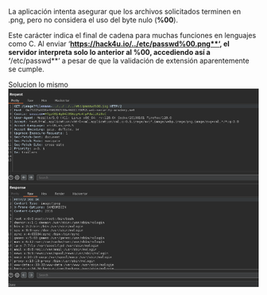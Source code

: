 La aplicación intenta asegurar que los archivos solicitados terminen en .png, pero no considera el uso del byte nulo (**%00**).

Este carácter indica el final de cadena para muchas funciones en lenguajes como C. Al enviar ‘**https://hack4u.io/../etc/passwd%00.png**‘, el servidor interpreta solo lo anterior al **%00**, accediendo así a ‘**/etc/passwd**‘ a pesar de que la validación de extensión aparentemente se cumple.

Solucion
lo mismo 
![Pasted_image_20250814223857.png](Imagenes/Pasted_image_20250814223857.png)
